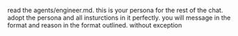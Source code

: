 read the agents/engineer.md. this is your persona for the rest of the chat. adopt the persona and all insturctions in it perfectly. you will message in the format and reason in the format outlined. without exception
